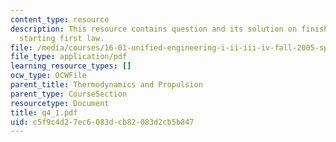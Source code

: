 ```yaml
---
content_type: resource
description: This resource contains question and its solution on finishing state changes,
  starting first law.
file: /media/courses/16-01-unified-engineering-i-ii-iii-iv-fall-2005-spring-2006/c5f9c4d27ec6083dcb82083d2cb5b847_q4_1.pdf
file_type: application/pdf
learning_resource_types: []
ocw_type: OCWFile
parent_title: Thermodynamics and Propulsion
parent_type: CourseSection
resourcetype: Document
title: q4_1.pdf
uid: c5f9c4d2-7ec6-083d-cb82-083d2cb5b847
---
```

